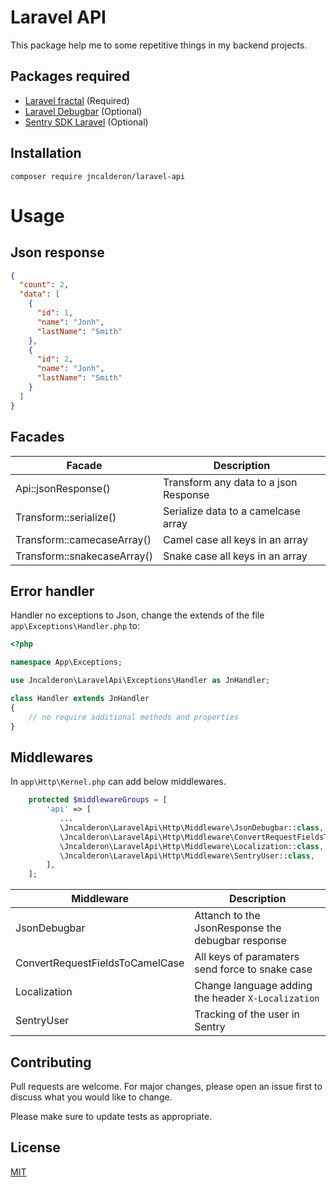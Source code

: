 # Laravel API

This package help me to some repetitive things in my backend projects.

## Packages required

- [Laravel fractal](https://github.com/spatie/laravel-fractal) (Required)
- [Laravel Debugbar](https://github.com/barryvdh/laravel-debugbar) (Optional)
- [Sentry SDK Laravel](https://github.com/getsentry/sentry-laravel) (Optional)

## Installation

```shell
composer require jncalderon/laravel-api
```

# Usage

## Json response

```json
{
  "count": 2,
  "data": [
    {
      "id": 1,
      "name": "Jonh",
      "lastName": "Smith"
    },
    {
      "id": 2,
      "name": "Jonh",
      "lastName": "Smith"
    }
  ]
}
```

## Facades

| Facade                      | Description                           |
| --------------------------- | ------------------------------------- |
| Api::jsonResponse()         | Transform any data to a json Response |
| Transform::serialize()      | Serialize data to a camelcase array   |
| Transform::camecaseArray()  | Camel case all keys in an array       |
| Transform::snakecaseArray() | Snake case all keys in an array       |

## Error handler

Handler no exceptions to Json, change the extends of the file `app\Exceptions\Handler.php` to:

```php
<?php

namespace App\Exceptions;

use Jncalderon\LaravelApi\Exceptions\Handler as JnHandler;

class Handler extends JnHandler
{
    // no require additional methods and properties
}
```

## Middlewares

In `app\Http\Kernel.php` can add below middlewares.

```php
    protected $middlewareGroups = [
        'api' => [
           ...
           \Jncalderon\LaravelApi\Http\Middleware\JsonDebugbar::class,
           \Jncalderon\LaravelApi\Http\Middleware\ConvertRequestFieldsToCamelCase::class,
           \Jncalderon\LaravelApi\Http\Middleware\Localization::class,
           \Jncalderon\LaravelApi\Http\Middleware\SentryUser::class,
        ],
    ];
```

| Middleware                      | Description                                        |
| ------------------------------- | -------------------------------------------------- |
| JsonDebugbar                    | Attanch to the JsonResponse the debugbar response  |
| ConvertRequestFieldsToCamelCase | All keys of paramaters send force to snake case    |
| Localization                    | Change language adding the header `X-Localization` |
| SentryUser                      | Tracking of the user in Sentry                     |

## Contributing

Pull requests are welcome. For major changes, please open an issue first to discuss what you would like to change.

Please make sure to update tests as appropriate.

## License

[MIT](https://choosealicense.com/licenses/mit/)
